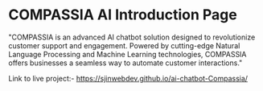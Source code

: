 <h1>COMPASSIA AI Introduction Page</h1>
<p style="font-size: 14px;">"COMPASSIA is an advanced AI chatbot solution designed to revolutionize customer support and engagement. Powered by cutting-edge Natural Language Processing and Machine Learning technologies, COMPASSIA offers businesses a seamless way to automate customer interactions."</p>
<p style="font-size: 14px;">Link to live project:- <a href="">https://sjinwebdev.github.io/ai-chatbot-Compassia/</a></p>
